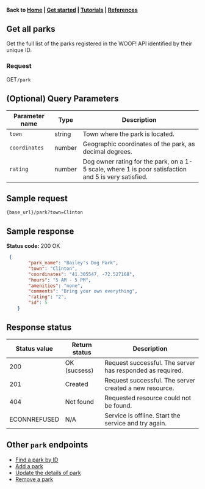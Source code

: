 <link rel="stylesheet" type="text/css" href="./assets/css/sophie-custom.css" />

#### Back to [Home](index.md) | [Get started](index.md#get-started) | [Tutorials](index.md#tutorials) | [References](index.md#reference)

## Get all parks
Get the full list of the parks registered in the WOOF! API identified by their unique ID.

### Request

<span class="button" id="delete">GET</span>`/park`


## (Optional) Query Parameters

| Parameter name   |Type   |Description   |  
|---|---|---|
| `town`  |string   | Town where the park is located.  |   
| `coordinates`  |number  | Geographic coordinates of the park, as decimal degrees. |   
| `rating`  |number   | Dog owner rating for the park, on a 1-5 scale, where 1 is poor satisfaction and 5 is very satisfied.  |    

## Sample request

```
{base_url}/park?town=Clinton
```



## Sample response
**Status code:** <span class="status-2xx">200 OK</span>

```json
 {
        "park_name": "Bailey's Dog Park",
        "town": "Clinton",
        "coordinates": "41.305547, -72.527168",
        "hours": "5 AM - 5 PM",
        "amenities": "none",
        "comments": "Bring your own everything",
        "rating": "2",
        "id": 5
    }
```
## Response status

|Status value   |Return status  |Description   |  
|---|---|---|
| 200  | OK (sucsess)  | Request successful. The server has responded as required.  |  
| 201  | Created  | Request successful. The server created a new resource.  |  
| 404|Not found| Requested resource could not be found.|
| ECONNREFUSED| N/A| Service is offline. Start the service and try again.| 

## Other `park` endpoints
* [Find a park by ID](park-get-park-by-id)
* [Add a park](park-add-new-park.md)
* [Update the details of park](park-update-park.md)
* [Remove a park](park-delete-park.md)